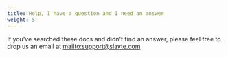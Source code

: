 ```yaml
---
title: Help, I have a question and I need an answer
weight: 5
---
```


If you've searched these docs and didn't find an answer, please feel free to drop us an email at <mailto:support@slayte.com>
